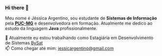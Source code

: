 ### Hi there 👋

Meu nome é Jéssica Argentino, sou estudante de <b>Sistemas de Informação</b> pela <a href=https://www.pucminas.br/main/Paginas/default.aspx><b>PUC-MG</b></a> e desenvolvedora em formação. Atualmente me dedico ao estudo da linguagem <b>Java</b> profissionalmente.

🔭 Atualmente eu estou trabalhando como Estagiária em Desenvolvimento de Sistemas <a href=https://site.bysat.com.br/>BySat</a> <br/>
📫 Como chegar até mim: jessicargentino@gmail.com

<!--
**jessicaargentino/jessicaargentino** is a ✨ _special_ ✨ repository because its `README.md` (this file) appears on your GitHub profile.

Here are some ideas to get you started:

- 🔭 I’m currently working on ... <a href=https://site.bysat.com.br/>BySat</a>
- 🌱 I’m currently learning ...
- 👯 I’m looking to collaborate on ...
- 🤔 I’m looking for help with ...
- 💬 Ask me about ...
- 📫 How to reach me: ...
- 😄 Pronouns: ...
- ⚡ Fun fact: ...
-->
